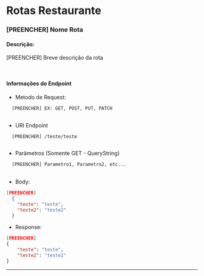 # Rotas Restaurante

<!-- COPIAR MODELO ROTA -->

### [PREENCHER] Nome Rota
#### Descrição:
[PREENCHER] Breve descrição da rota

<br>

#### Informações do Endpoint

* Metodo de Request:
```bash
  [PREENCHER] EX: GET, POST, PUT, PATCH
	
  ```

* URI Endpoint
```text
  [PREENCHER] /teste/teste
	
  ```

* Parâmetros (Somente GET - QueryString)
```bash
  [PREENCHER] Parametro1, Parametro2, etc...
	
  ```

* Body:
```JSON
[PREENCHER]
  { 
    "teste": "teste", 
    "teste2": "teste2" 
  }
  ```
  
* Response:
  
```JSON
[PREENCHER]
{ 
	"teste": "teste", 
	"teste2": "teste2" 
}
```

<hr>
<br>
<!-- COPIAR MODELO ROTA -->
